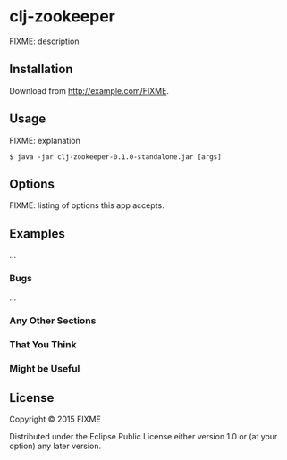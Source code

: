 # clj-zookeeper

FIXME: description

## Installation

Download from http://example.com/FIXME.

## Usage

FIXME: explanation

    $ java -jar clj-zookeeper-0.1.0-standalone.jar [args]

## Options

FIXME: listing of options this app accepts.

## Examples

...

### Bugs

...

### Any Other Sections
### That You Think
### Might be Useful

## License

Copyright © 2015 FIXME

Distributed under the Eclipse Public License either version 1.0 or (at
your option) any later version.
